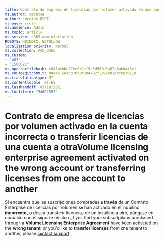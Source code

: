 ```yaml
---
title: Contrato de empresa de licencias por volumen activado en una cuenta incorrecta
ms.author: cmcatee
author: cmcatee-MSFT
manager: scotv
ms.audience: Admin
ms.topic: article
ms.service: o365-administration
ROBOTS: NOINDEX, NOFOLLOW
localization_priority: Normal
ms.collection: Adm_O365
ms.custom:
- "463"
- "1500021"
ms.openlocfilehash: e8414dbbe27ee6c2e19c5d562e3a82a6abba43ef
ms.sourcegitcommit: dde46756ac370b3f384702f259bed1dbf8e7611b
ms.translationtype: MT
ms.contentlocale: es-ES
ms.lasthandoff: 03/10/2021
ms.locfileid: "50602597"
---
```

# <a name="volume-licensing-enterprise-agreement-activated-on-the-wrong-account-or-transferring-licenses-from-one-account-to-another"></a><span data-ttu-id="039dd-102">Contrato de empresa de licencias por volumen activado en la cuenta incorrecta o transferir licencias de una cuenta a otra</span><span class="sxs-lookup"><span data-stu-id="039dd-102">Volume licensing enterprise agreement activated on the wrong account or transferring licenses from one account to another</span></span>

<span data-ttu-id="039dd-103">Si encuentra que las suscripciones compradas **a través** de un Contrato Enterprise de licencias por  volumen se han activado en el inquilino **incorrecto,** o desea transferir licencias de un inquilino a otro, póngase en contacto con el soporte técnico [.](https://docs.microsoft.com/microsoft-365/admin/contact-support-for-business-products)</span><span class="sxs-lookup"><span data-stu-id="039dd-103">If you find your subscriptions purchased through a **Volume Licensing Enterprise Agreement** have been activated on the **wrong tenant**, or you'd like to **transfer licenses** from one tenant to another, please [contact support](https://docs.microsoft.com/microsoft-365/admin/contact-support-for-business-products).</span></span>